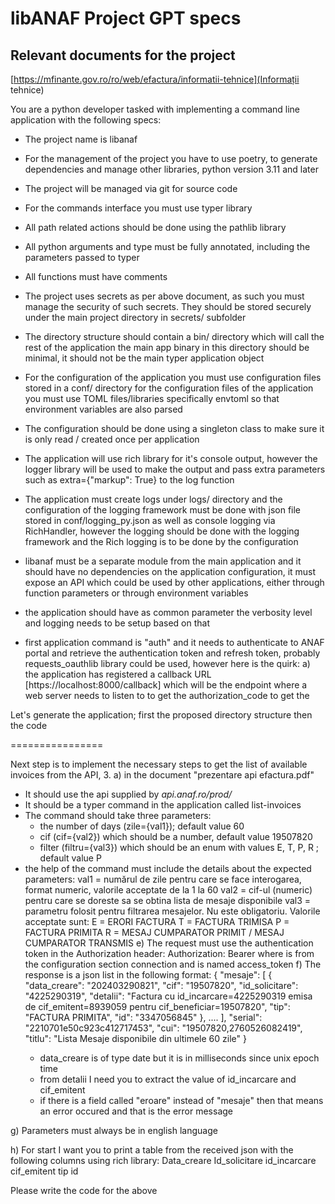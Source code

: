# libANAF Project GPT specs

## Relevant documents for the project

[](Oauth_procedura_inregistrare_aplicatii_portal_ANAF.pdf)
[](<prezentare api efactura.pdf>)
[https://mfinante.gov.ro/ro/web/efactura/informatii-tehnice](Informații tehnice)

You are a python developer tasked with implementing a command line application with the following specs:

- The project name is libanaf
- For the management of the project you have to use poetry, to generate dependencies and
manage other libraries, python version 3.11 and later
- The project will be managed via git for source code
- For the commands interface you must use typer library
- All path related actions should be done using the pathlib library
- All python arguments and type must be fully annotated, including the parameters passed to typer
- All functions must have comments
- The project uses secrets as per above document, as such you must manage the security of such secrets.
They should be stored securely under the main project directory in secrets/ subfolder
- The directory structure should contain a bin/ directory which will call the rest of the application
  the main app binary in this directory should be minimal, it should not be the main typer application object
- For the configuration of the application you must use configuration files stored in a conf/ directory
for the configuration files of the application you must use TOML files/libraries specifically envtoml
so that environment variables are also parsed
- The configuration should be done using a singleton class to make sure it is only read / created once
per application
- The application will use rich library for it's console output, however the logger library will be used
to make the output and pass extra parameters such as extra={"markup": True} to the log function
- The application must create logs under logs/ directory and the configuration of the logging framework must be done with json file stored in conf/logging_py.json as well as console logging via RichHandler, however the logging should be done with the logging framework and the Rich logging is to be done by the configuration
- libanaf must be a separate module from the main application and it should have no dependencies on the
application configuration, it must expose an API which could be used by other applications, either through
function parameters or through environment variables

- the application should have as common parameter the verbosity level and logging needs to be setup based on that

- first application command is "auth" and it needs to authenticate to ANAF portal and retrieve the
authentication token and refresh token, probably requests_oauthlib library could be used, however here is the quirk:
  a) the application has registered a callback URL [https://localhost:8000/callback] which will be the endpoint where a web server needs to listen to to get the authorization_code to get the 


Let's generate the application; first the proposed directory structure then the code

================

Next step is to implement the necessary steps to get the list of available invoices from the API, 3. a) in the document "prezentare api efactura.pdf"

* It should use the api supplied by *api.anaf.ro/prod/*
* It should be a typer command in the application called list-invoices
* The command should take three parameters: 
    - the number of days (zile={val1}); default value 60
    - cif (cif={val2}) which should be a number, default value 19507820
    - filter (filtru={val3}) which should be an enum with values E, T, P, R ; default value P
* the help of the command must include the details about the expected parameters:
    val1 = numărul de zile pentru care se face interogarea, format numeric, valorile acceptate de la 1 la 60
    val2 = cif-ul (numeric) pentru care se doreste sa se obtina lista de mesaje disponibile
    val3 = parametru folosit pentru filtrarea mesajelor. Nu este obligatoriu. Valorile acceptate sunt:
    E = ERORI FACTURA
    T = FACTURA TRIMISA
    P = FACTURA PRIMITA
    R = MESAJ CUMPARATOR PRIMIT / MESAJ CUMPARATOR TRANSMIS
e) The request must use the authentication token in the Authorization header:
    Authorization: Bearer <TOKEN>
    where <TOKEN> is from the configuration section connection and is named access_token
f) The response is a json list in the following format:
  {
    "mesaje": [
        {
            "data_creare": "202403290821",
            "cif": "19507820",
            "id_solicitare": "4225290319",
            "detalii": "Factura cu id_incarcare=4225290319 emisa de cif_emitent=8939059 pentru cif_beneficiar=19507820",
            "tip": "FACTURA PRIMITA",
            "id": "3347056845"
        },
        ....
    ],
    "serial": "2210701e50c923c412717453",
    "cui": "19507820,2760526082419",
    "titlu": "Lista Mesaje disponibile din ultimele 60 zile"
  }
  - data_creare is of type date but it is in milliseconds since unix epoch time
  - from detalii I need you to extract the value of id_incarcare and cif_emitent
  - if there is a field called "eroare" instead of "mesaje" then that means an error occured and that is the error message

g) Parameters must always be in english language

h) For start I want you to print a table from the received json with the following columns using rich library:
   Data_creare Id_solicitare id_incarcare  cif_emitent  tip id

Please write the code for the above